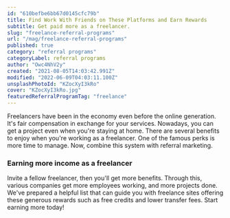 ```yaml
---
id: "610befbe6bb67d0145cfc79b"
title: Find Work With Friends on These Platforms and Earn Rewards
subtitle: Get paid more as a freelancer.
slug: "freelance-referral-programs"
url: "/mag/freelance-referral-programs"
published: true
category: "referral programs"
categoryLabel: referral programs
author: "Owc4NhV2y"
created: "2021-08-05T14:03:42.991Z"
modified: "2022-06-09T04:03:11.100Z"
unsplashPhotoId: "KZocXyI3kRo"
cover: "KZocXyI3kRo.jpg"
featuredReferralProgramTag: "freelance"
---
```

Freelancers have been in the economy even before the online generation. It's fair compensation in exchange for your services. Nowadays, you can get a project even when you're staying at home. There are several benefits to enjoy when you're working as a freelancer. One of the famous perks is more time to manage. Now, combine this system with referral marketing.

### **Earning more income as a freelancer**

Invite a fellow freelancer, then you'll get more benefits. Through this, various companies get more employees working, and more projects done. We've prepared a helpful list that can guide you with freelance sites offering these generous rewards such as free credits and lower transfer fees. Start earning more today!